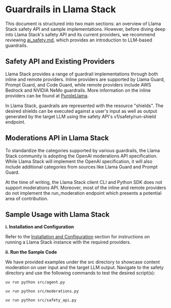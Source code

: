 # Guardrails in Llama Stack

This document is structured into two main sections: an overview of Llama Stack safety API and sample implementations. However, before diving deep into Llama Stack's safety API and its current providers, we recommend reviewing [ai_safety.md](ai_safety.md), which provides an introduction to LLM-based guardrails.

## Safety API and Existing Providers

Llama Stack provides a range of guardrail implementations through both inline and remote providers. Inline providers are supported by Llama Guard, Prompt Guard, and Code Guard, while remote providers include AWS Bedrock and NVIDIA NeMo guardrails. More information on the inline providers can be found at [PurpleLlama](https://github.com/meta-llama/PurpleLlama). 

In Llama Stack, guardrails are represented with the resource "shields". The desired shields can be executed against a user's input as well as output generated by the target LLM using the safety API's v1/safety/run-shield endpoint.

## Moderations API in Llama Stack

To standardize the categories supported by various guardrails, the Llama Stack community is adopting the OpenAI moderations API specification. While Llama Stack will implement the OpenAI specification, it will also include additional categories from sources like Llama Guard and Prompt Guard.

At the time of writing, the Llama Stack client CLI and Python SDK does not support moderations API. Moreover, most of the inline and remote providers do not implement the run_moderation endpoint which presents a potential area of contribution.

## Sample Usage with Llama Stack

**i. Installation and Configuration**

Refer to the [Installation and Configuration](../README.md#installation-and-configuration) section for instructions on running a Llama Stack instance with the required providers.

**ii. Run the Sample Code**

We have provided examples under the src directory to showcase content moderation on user input and the target LLM output. Navigate to the safety directory and use the following commands to test the desired script(s):

```
uv run python src/agent.py
```

```
uv run python src/moderations.py
```

```
uv run python src/safety_api.py
```
